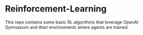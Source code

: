 # Reinforcement-Learning
This repo contains some basic RL algorithms that leverage OpenAI Gymnasium and Atari environments where agents are trained.
